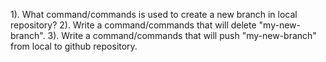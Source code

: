 1). What command/commands is used to create a new branch in local repository?
2). Write a command/commands that will delete "my-new-branch".
3). Write a command/commands that will push "my-new-branch" from local to github repository.
